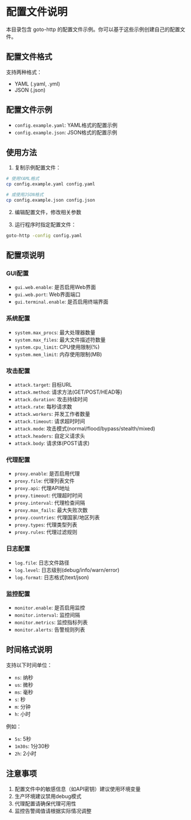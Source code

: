 # 配置文件说明

本目录包含 goto-http 的配置文件示例。你可以基于这些示例创建自己的配置文件。

## 配置文件格式

支持两种格式：
- YAML (.yaml, .yml)
- JSON (.json)

## 配置文件示例

- `config.example.yaml`: YAML格式的配置示例
- `config.example.json`: JSON格式的配置示例

## 使用方法

1. 复制示例配置文件：
```bash
# 使用YAML格式
cp config.example.yaml config.yaml

# 或使用JSON格式
cp config.example.json config.json
```

2. 编辑配置文件，修改相关参数

3. 运行程序时指定配置文件：
```bash
goto-http -config config.yaml
```

## 配置项说明

### GUI配置
- `gui.web.enable`: 是否启用Web界面
- `gui.web.port`: Web界面端口
- `gui.terminal.enable`: 是否启用终端界面

### 系统配置
- `system.max_procs`: 最大处理器数量
- `system.max_files`: 最大文件描述符数量
- `system.cpu_limit`: CPU使用限制(%)
- `system.mem_limit`: 内存使用限制(MB)

### 攻击配置
- `attack.target`: 目标URL
- `attack.method`: 请求方法(GET/POST/HEAD等)
- `attack.duration`: 攻击持续时间
- `attack.rate`: 每秒请求数
- `attack.workers`: 并发工作者数量
- `attack.timeout`: 请求超时时间
- `attack.mode`: 攻击模式(normal/flood/bypass/stealth/mixed)
- `attack.headers`: 自定义请求头
- `attack.body`: 请求体(POST请求)

### 代理配置
- `proxy.enable`: 是否启用代理
- `proxy.file`: 代理列表文件
- `proxy.api`: 代理API地址
- `proxy.timeout`: 代理超时时间
- `proxy.interval`: 代理检查间隔
- `proxy.max_fails`: 最大失败次数
- `proxy.countries`: 代理国家/地区列表
- `proxy.types`: 代理类型列表
- `proxy.rules`: 代理过滤规则

### 日志配置
- `log.file`: 日志文件路径
- `log.level`: 日志级别(debug/info/warn/error)
- `log.format`: 日志格式(text/json)

### 监控配置
- `monitor.enable`: 是否启用监控
- `monitor.interval`: 监控间隔
- `monitor.metrics`: 监控指标列表
- `monitor.alerts`: 告警规则列表

## 时间格式说明

支持以下时间单位：
- `ns`: 纳秒
- `us`: 微秒
- `ms`: 毫秒
- `s`: 秒
- `m`: 分钟
- `h`: 小时

例如：
- `5s`: 5秒
- `1m30s`: 1分30秒
- `2h`: 2小时

## 注意事项

1. 配置文件中的敏感信息（如API密钥）建议使用环境变量
2. 生产环境建议禁用debug模式
3. 代理配置请确保代理可用性
4. 监控告警阈值请根据实际情况调整 